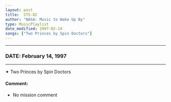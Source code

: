```yaml
---
layout: post
title:  STS-82
author: "NASA: Music to Wake Up By"
type: MusicPlaylist
date_modified: 1997-02-14
songs: ["Two Princes by Spin Doctors"]
---
```


----
### DATE: February 14, 1997
----
✦ Two Princes by Spin Doctors

#### Comment:
* No mission comment



<br/>
<center>
	<a target="_blank"
	   href="https://twitter.com/intent/tweet?hashtags=Space,NASA,Playlist,NASAWakeupCalls,SpaceProgram&text={{ page.author}}, '{{ page.songs.first }}' {{ page.title }}, {{ page.date | date: '%B %d, %Y' }}. {{ site.url }}{{ page.url }} @nasawakeupcalls">
	   <i class="fab fa-twitter" alt="Tweet this page" style="font-size: 1.3em;"></i>
	</a>
	&nbsp; 	<i class="fas fa-user-astronaut" style="font-size: 1.5em;"></i> &nbsp;
    <a type="amzn" search="'Two Princes by Spin Doctors'" category="popular music">
        <i class="fab fa-amazon" style="font-size: 1.3em;"></i>
    </a>
</center>
